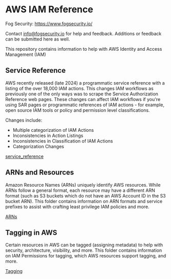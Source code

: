 # AWS IAM Reference

Fog Security: https://www.fogsecurity.io/ 

Contact info@fogsecurity.io for help and feedback. Additions or feedback can be submitted here as well.

This repository contains information to help with AWS Identity and Access Management (IAM)

## Service Reference

AWS recently released (late 2024) a programmatic service reference with a listing of the over 18,000 IAM actions.  This changes IAM workflows as previously one of the only ways was to scrape the Service Authorization Reference web pages. These changes can affect IAM workflows if you're using SAR pages or programmatic references of IAM actions - for example, open source IAM tools or policy and permission level classifications. 

Changes include:
- Multiple categorization of IAM Actions
- Inconsistencies in Action Listings
- Inconsistencies in Classification of IAM Actions
- Categorization Changes

[service_reference](service_reference/)

## ARNs and Resources

Amazon Resource Names (ARNs) uniquely identify AWS resources.  While ARNs follow a general format, each resource may have a different ARN format (such as S3 buckets which do not have an AWS Account ID in the S3 bucket ARN).  This folder contains information on ARN formats and service prefixes to assist with crafting least privilege IAM policies and more.

[ARNs](arns/)

## Tagging in AWS

Certain resources in AWS can be tagged (assigning metadata) to help with security, architecture, visibility, and more.  This folder contains information on IAM Permissions for tagging, which AWS resources support tagging, and more.

[Tagging](tagging/)
